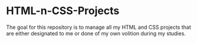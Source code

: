# HTML-n-CSS-Projects
The goal for this repository is to manage all my HTML and CSS projects that are either designated to me or done of my own volition during my studies.

